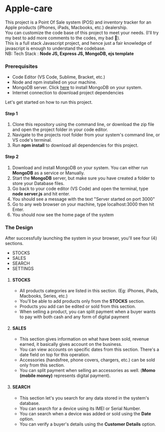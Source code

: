# Apple-care

This project is a Point Of Sale system (POS) and inventory tracker for an Apple products (iPhones, iPads, Macbooks, etc.) dealership.<br>
You can customize the code base of this project to meet your needs. (I'll try my best to add more comments to the codes, my bad 🥲). <br>
This is a full stack Javascript project, and hence just a fair knowledge of javascript is enough to understand the codebase.<br>
NB: Tech Stack : <b>Node JS, Express JS, MongoDB, ejs template</b>

<h3>Prerequisites</h3>
<ul>
<li>Code Editor (VS Code, Sublime, Bracket, etc.)</li>
<li>Node and npm installed on your machine.</li>
<li>MongoDB server. Click <a href="https://www.mongodb.com/docs/manual/administration/install-community/">here</a> to install MongoDB on your system.</li>
<li>Internet connection to download project dependencies</li>
</ul>

Let's get started on how to run this project.
<h4>Step 1</h4>
<ol>
<li>Clone this repository using the command line, or download the zip file and open the project folder in your code editor.</li>
<li>Navigate to the projects root folder from your system's command line, or VS code's terminal.</li>
<li>Run <b>npm install</b> to download all dependencies for this project.</li>
</ol>
<h4>Step 2</h4>
<ol>
<li>Download and install MongoDB on your system. You can either run <b>MongoDB</b> as a service or Manually.</li>
<li>Start the <b>MongoDB</b> server, but make sure you have created a folder to store your Database files.</li>
<li>Go back to your code editor (VS Code) and open the terminal, type <b>node server.js</b> and hit enter.</li>
<li>You should see a message with the text "Server started on port 3000"</li>
<li>Go to any web browser on your machine, type localhost:3000 then hit Enter.</li>
 <li>You should now see the home page of the system</li>
</ol>


<div>
  <h3><b>The Design</b></h3>
  After successfully launching the system in your browser, you'll see four (4) sections.
  <ul>
    <li>STOCKS</li>
    <li>SALES</li> 
    <li>SEARCH</li> 
    <li>SETTINGS</li>
  </ul>
  
  <ol>
    <li><h4><b>STOCKS</b></h4>
      <ul>
        <li>All products categories are listed in this section. (Eg: iPhones, iPads, Macbooks, Series, etc.)</li>
        <li>You'll be able to add products only from the <b>STOCKS</b> section.</li>
        <li>Products you add can be edited or sold from this section.</b></li>
        <li>When selling a product, you can split payment when a buyer wants to pay with both cash and any form of digital payment</li>
      </ul>
    </li>
    
   <li><h4><b>SALES</b></h4>
    <ul>
      <li>This section gives information on what have been sold, revenue earned, it basically gives account on the business.</li>
      <li>You can view accounts on specific dates from this section. There's a date field on top for this operation.</li>
      <li>Accessories (handsfree, phone covers, chargers, etc.) can be sold only from this section.</li>
      <li>You can split payment when selling an accessories as well. (<b>Momo (mobile money)</b> represents digital payment)</b>.</li>
    </ul>
  </li>
  
  <li><h4>SEARCH</h4>
    <ul>
      <li>This section let's you search for any data stored in the system's database.</li>
      <li>You can search for a device using its IMEI or Serial Number.</li>
      <li>You can search when a device was added or sold using the <b>Date</b> option.</li>
      <li>You can verify a buyer's details using the <b>Customer Details</b> option.</li>
    </ul>
  </li>
  </ol>
</div>
